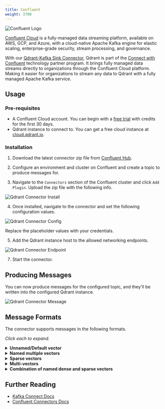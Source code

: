 ```yaml
---
title: Confluent
weight: 3700
---
```


![Confluent Logo](/documentation/frameworks/confluent/confluent-logo.png)

[Confluent Cloud](https://www.confluent.io/confluent-cloud/?utm_campaign=tm.pmm_cd.cwc_partner_Qdrant_generic&utm_source=Qdrant&utm_medium=partnerref) is a fully-managed data streaming platform, available on AWS, GCP, and Azure, with a cloud-native Apache Kafka engine for elastic scaling, enterprise-grade security, stream processing, and governance.

With our [Qdrant-Kafka Sink Connector](https://github.com/qdrant/qdrant-kafka), Qdrant is part of the [Connect with Confluent](https://www.confluent.io/partners/connect/) technology partner program. It brings fully managed data streams directly to organizations through the Confluent Cloud platform. Making it easier for organizations to stream any data to Qdrant with a fully managed Apache Kafka service.

## Usage

### Pre-requisites

- A Confluent Cloud account. You can begin with a [free trial](https://www.confluent.io/confluent-cloud/tryfree/?utm_campaign=tm.pmm_cd.cwc_partner_qdrant_tryfree&utm_source=qdrant&utm_medium=partnerref) with credits for the first 30 days.
- Qdrant instance to connect to. You can get a free cloud instance at [cloud.qdrant.io](https://cloud.qdrant.io/).

### Installation

1) Download the latest connector zip file from [Confluent Hub](https://www.confluent.io/hub/qdrant/qdrant-kafka).

2) Configure an environment and cluster on Confluent and create a topic to produce messages for.

3) Navigate to the `Connectors` section of the Confluent cluster and click `Add Plugin`. Upload the zip file with the following info.

![Qdrant Connector Install](/documentation/frameworks/confluent/install.png)

4) Once installed, navigate to the connector and set the following configuration values.

![Qdrant Connector Config](/documentation/frameworks/confluent/config.png)

Replace the placeholder values with your credentials.

5) Add the Qdrant instance host to the allowed networking endpoints.

![Qdrant Connector Endpoint](/documentation/frameworks/confluent/endpoint.png)

7) Start the connector.

## Producing Messages

You can now produce messages for the configured topic, and they'll be written into the configured Qdrant instance.

![Qdrant Connector Message](/documentation/frameworks/confluent/message.png)

## Message Formats

The connector supports messages in the following formats.

_Click each to expand._

<details>
  <summary><b>Unnamed/Default vector</b></summary>

Reference: [Creating a collection with a default vector](https://qdrant.tech/documentation/concepts/collections/#create-a-collection).

```json
{
    "collection_name": "{collection_name}",
    "id": 1,
    "vector": [
        0.1,
        0.2,
        0.3,
        0.4,
        0.5,
        0.6,
        0.7,
        0.8
    ],
    "payload": {
        "name": "kafka",
        "description": "Kafka is a distributed streaming platform",
        "url": "https://kafka.apache.org/"
    }
}
```

</details>

<details>
  <summary><b>Named multiple vectors</b></summary>

Reference: [Creating a collection with multiple vectors](https://qdrant.tech/documentation/concepts/collections/#collection-with-multiple-vectors).

```json
{
    "collection_name": "{collection_name}",
    "id": 1,
    "vector": {
        "some-dense": [
            0.1,
            0.2,
            0.3,
            0.4,
            0.5,
            0.6,
            0.7,
            0.8
        ],
        "some-other-dense": [
            0.1,
            0.2,
            0.3,
            0.4,
            0.5,
            0.6,
            0.7,
            0.8
        ]
    },
    "payload": {
        "name": "kafka",
        "description": "Kafka is a distributed streaming platform",
        "url": "https://kafka.apache.org/"
    }
}
```

</details>

<details>
  <summary><b>Sparse vectors</b></summary>

Reference: [Creating a collection with sparse vectors](https://qdrant.tech/documentation/concepts/collections/#collection-with-sparse-vectors).

```json
{
    "collection_name": "{collection_name}",
    "id": 1,
    "vector": {
        "some-sparse": {
            "indices": [
                0,
                1,
                2,
                3,
                4,
                5,
                6,
                7,
                8,
                9
            ],
            "values": [
                0.1,
                0.2,
                0.3,
                0.4,
                0.5,
                0.6,
                0.7,
                0.8,
                0.9,
                1.0
            ]
        }
    },
    "payload": {
        "name": "kafka",
        "description": "Kafka is a distributed streaming platform",
        "url": "https://kafka.apache.org/"
    }
}
```

</details>

<details>
  <summary><b>Multi-vectors</b></summary>

Reference:

- [Multi-vectors](https://qdrant.tech/documentation/concepts/vectors/#multivectors)

```json
{
    "collection_name": "{collection_name}",
    "id": 1,
    "vector": {
        "some-multi": [
            [
                0.1,
                0.2,
                0.3,
                0.4,
                0.5,
                0.6,
                0.7,
                0.8,
                0.9,
                1.0
            ],
            [
                1.0,
                0.9,
                0.8,
                0.5,
                0.4,
                0.8,
                0.6,
                0.4,
                0.2,
                0.1
            ]
        ]
    },
    "payload": {
        "name": "kafka",
        "description": "Kafka is a distributed streaming platform",
        "url": "https://kafka.apache.org/"
    }
}
```

</details>

<details>
  <summary><b>Combination of named dense and sparse vectors</b></summary>

Reference:

- [Creating a collection with multiple vectors](https://qdrant.tech/documentation/concepts/collections/#collection-with-multiple-vectors).

- [Creating a collection with sparse vectors](https://qdrant.tech/documentation/concepts/collections/#collection-with-sparse-vectors).

```json
{
    "collection_name": "{collection_name}",
    "id": "a10435b5-2a58-427a-a3a0-a5d845b147b7",
    "vector": {
        "some-other-dense": [
            0.1,
            0.2,
            0.3,
            0.4,
            0.5,
            0.6,
            0.7,
            0.8
        ],
        "some-sparse": {
            "indices": [
                0,
                1,
                2,
                3,
                4,
                5,
                6,
                7,
                8,
                9
            ],
            "values": [
                0.1,
                0.2,
                0.3,
                0.4,
                0.5,
                0.6,
                0.7,
                0.8,
                0.9,
                1.0
            ]
        }
    },
    "payload": {
        "name": "kafka",
        "description": "Kafka is a distributed streaming platform",
        "url": "https://kafka.apache.org/"
    }
}
```

</details>

## Further Reading

- [Kafka Connect Docs](https://docs.confluent.io/platform/current/connect/index.html)
- [Confluent Connectors Docs](https://docs.confluent.io/cloud/current/connectors/bring-your-connector/custom-connector-qs.html)
